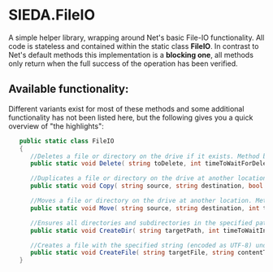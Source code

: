 # SIEDA.FileIO

A simple helper library, wrapping around Net's basic File-IO functionality. All code is stateless and contained within the static class **FileIO**.
In contrast to Net's default methods this implementation is a **blocking one**, all methods only return when the full success of the operation has been verified.

## Available functionality:

Different variants exist for most of these methods and some additional functionality has not been listed here, but the following gives you a quick overview of "the highlights":

```csharp
   public static class FileIO
   {
      //Deletes a file or directory on the drive if it exists. Method blocks until the deletion is being performed by the OS (or the timeout is reached).   
      public static void Delete( string toDelete, int timeToWaitForDeletionInSeconds = 20 ) { /* ... */ }

      //Duplicates a file or directory on the drive at another location. Method blocks until the copy is finished by the OS (or the timeout is reached).
      public static void Copy( string source, string destination, bool overwrite = false, int timeToWaitForCopyInSeconds = 20 ) { /* ... */ }

      //Moves a file or directory on the drive at another location. Method blocks until the movement of said target is finished by the OS (or the timeout is reached).
      public static void Move( string source, string destination, int timeToWaitForMoveInSeconds = 20 ) { /* ... */ }

      //Ensures all directories and subdirectories in the specified path exist, creating them if necessary.
      public static void CreateDir( string targetPath, int timeToWaitInSeconds = 20 ) { /* ... */ }

      //Creates a file with the specified string (encoded as UTF-8) under the given path, unless that file already exists!
      public static void CreateFile( string targetFile, string contentToWrite, int timeToWaitInSeconds = 20 ) { /* ... */ }
   }
```

